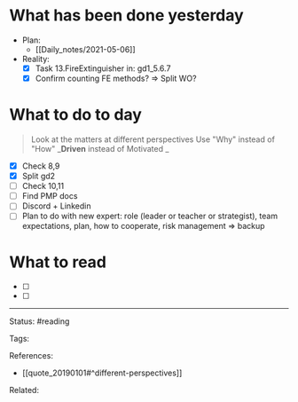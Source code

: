# What has been done yesterday
- Plan:
	- [[Daily_notes/2021-05-06]]
- Reality:
	- [x] Task 13.FireExtinguisher in: gd1_5.6.7
	- [x] Confirm counting FE methods? => Split WO?
# What to do to day
>Look at the matters at different perspectives
>Use "Why" instead of "How"
>_**Driven** instead of Motivated _

- [x] Check 8,9
- [x] Split gd2
- [ ] Check 10,11
- [ ] Find PMP docs
- [ ] Discord + Linkedin
- [ ] Plan to do with new expert: role (leader or teacher or strategist), team expectations, plan, how to cooperate, risk management => backup

# What to read

- [ ] 
- [ ] 



---
Status: #reading

Tags: 

References:
- [[quote_20190101#^different-perspectives]]

Related: 
